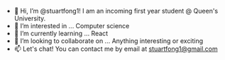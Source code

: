 - 👋 Hi, I’m @stuartfong1! I am an incoming first year student @ Queen's University.
- 👀 I’m interested in ... Computer science
- 🌱 I’m currently learning ... React
- 💞️ I’m looking to collaborate on ... Anything interesting or exciting
- 📫 Let's chat! You can contact me by email at stuartfong1@gmail.com

<!---
stuartfong1/stuartfong1 is a ✨ special ✨ repository because its `README.md` (this file) appears on your GitHub profile.
You can click the Preview link to take a look at your changes.
--->
